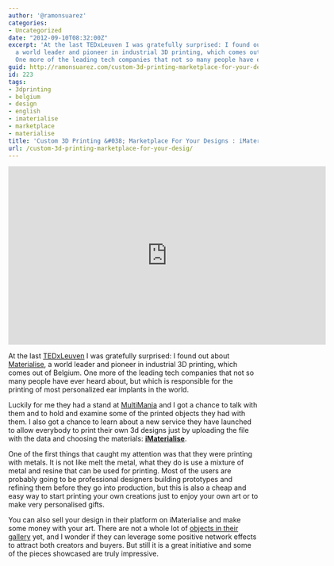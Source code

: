 ```yaml
---
author: '@ramonsuarez'
categories:
- Uncategorized
date: "2012-09-10T08:32:00Z"
excerpt: 'At the last TEDxLeuven I was gratefully surprised: I found out about Materialise,
  a world leader and pioneer in industrial 3D printing, which comes out of Belgium.
  One more of the leading tech companies that not so many people have ever heard abou...'
guid: http://ramonsuarez.com/custom-3d-printing-marketplace-for-your-desig
id: 223
tags:
- 3dprinting
- belgium
- design
- english
- imaterialise
- marketplace
- materialise
title: 'Custom 3D Printing &#038; Marketplace For Your Designs : iMaterialise'
url: /custom-3d-printing-marketplace-for-your-desig/
---
```


<span class="embed-youtube" style="text-align:center; display: block;"><iframe allowfullscreen="true" class="youtube-player" height="360" sandbox="allow-scripts allow-same-origin allow-popups allow-presentation" src="https://www.youtube.com/embed/GCaOTgQkx0c?version=3&rel=1&showsearch=0&showinfo=1&iv_load_policy=1&fs=1&hl=en-US&autohide=2&start=77&wmode=transparent" style="border:0;" width="640"></iframe></span>

At the last [TEDxLeuven](http://www.tedxleuven.com/ "TEDxLeuven ") I was gratefully surprised: I found out about [Materialise](http://materialise.com/ "3D printing"), a world leader and pioneer in industrial 3D printing, which comes out of Belgium. One more of the leading tech companies that not so many people have ever heard about, but which is responsible for the printing of most personalized ear implants in the world.

Luckily for me they had a stand at [MultiMania](http://www.multi-mania.be/2012/conference/ "Multimania 2012 multimedia conference Kortrijk") and I got a chance to talk with them and to hold and examine some of the printed objects they had with them. I also got a chance to learn about a new service they have launched to allow everybody to print their own 3d designs just by uploading the file with the data and choosing the materials: **[iMaterialise](http://i.materialise.com/ "Online 3d printing and marketplace")**.

One of the first things that caught my attention was that they were printing with metals. It is not like melt the metal, what they do is use a mixture of metal and resine that can be used for printing. Most of the users are probably going to be professional designers building prototypes and refining them before they go into production, but this is also a cheap and easy way to start printing your own creations just to enjoy your own art or to make very personalised gifts.

You can also sell your design in their platform on iMaterialise and make some money with your art. There are not a whole lot of [objects in their gallery](http://i.materialise.com/gallery "3D object gallery and shop") yet, and I wonder if they can leverage some positive network effects to attract both creators and buyers. But still it is a great initiative and some of the pieces showcased are truly impressive.